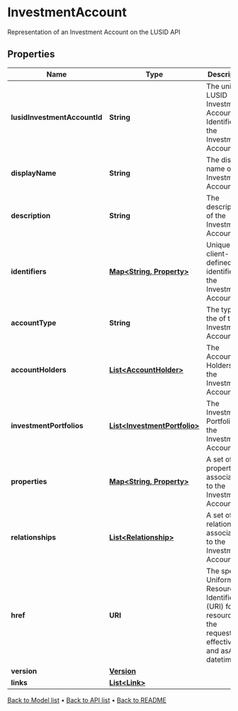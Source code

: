 

# InvestmentAccount

Representation of an Investment Account on the LUSID API

## Properties

| Name | Type | Description | Notes |
|------------ | ------------- | ------------- | -------------|
|**lusidInvestmentAccountId** | **String** | The unique LUSID Investment Account Identifier of the Investment Account. |  [optional] |
|**displayName** | **String** | The display name of the Investment Account |  [optional] |
|**description** | **String** | The description of the Investment Account |  [optional] |
|**identifiers** | [**Map&lt;String, Property&gt;**](Property.md) | Unique client-defined identifiers of the Investment Account. |  [optional] |
|**accountType** | **String** | The type of the of the Investment Account. |  [optional] |
|**accountHolders** | [**List&lt;AccountHolder&gt;**](AccountHolder.md) | The Account Holders of the Investment Account. |  [optional] |
|**investmentPortfolios** | [**List&lt;InvestmentPortfolio&gt;**](InvestmentPortfolio.md) | The Investment Portfolios of the Investment Account. |  [optional] |
|**properties** | [**Map&lt;String, Property&gt;**](Property.md) | A set of properties associated to the Investment Account. |  [optional] |
|**relationships** | [**List&lt;Relationship&gt;**](Relationship.md) | A set of relationships associated to the Investment Account. |  [optional] |
|**href** | **URI** | The specific Uniform Resource Identifier (URI) for this resource at the requested effective and asAt datetime. |  [optional] |
|**version** | [**Version**](Version.md) |  |  [optional] |
|**links** | [**List&lt;Link&gt;**](Link.md) |  |  [optional] |



[Back to Model list](../README.md#documentation-for-models) &#8226; [Back to API list](../README.md#documentation-for-api-endpoints) &#8226; [Back to README](../README.md)


